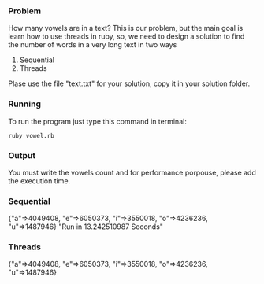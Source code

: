 ### Problem

How many vowels are in a text? This is our problem, but the main goal is
learn how to use threads in ruby, so, we need to design a solution to find
the number of words in a very long text in two ways

1. Sequential
2. Threads


Plase use the file "text.txt" for your solution, copy it in your solution
folder.

### Running

To run the program just type this command in terminal:

`ruby vowel.rb`


### Output

You must write the vowels count and for performance porpouse, please add
the execution time.

### Sequential

  {"a"=>4049408, "e"=>6050373, "i"=>3550018, "o"=>4236236, "u"=>1487946}
  "Run in 13.242510987 Seconds"


### Threads

  {"a"=>4049408, "e"=>6050373, "i"=>3550018, "o"=>4236236, "u"=>1487946}
